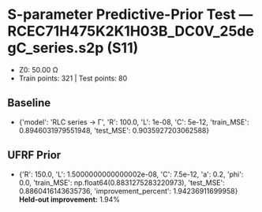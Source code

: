 # S-parameter Predictive-Prior Test — RCEC71H475K2K1H03B_DC0V_25degC_series.s2p (S11)
- Z0: 50.00 Ω
- Train points: 321  |  Test points: 80

## Baseline
- {'model': 'RLC series -> Γ', 'R': 100.0, 'L': 1e-08, 'C': 5e-12, 'train_MSE': 0.8946031979551948, 'test_MSE': 0.9035927203062588}

## UFRF Prior
- {'R': 150.0, 'L': 1.5000000000000002e-08, 'C': 7.5e-12, 'a': 0.2, 'phi': 0.0, 'train_MSE': np.float64(0.8831275283220973), 'test_MSE': 0.8860416143635736, 'improvement_percent': 1.94236911699958}
**Held-out improvement:** 1.94%